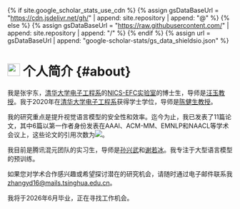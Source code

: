 {% if site.google_scholar_stats_use_cdn %}
{% assign gsDataBaseUrl = "https://cdn.jsdelivr.net/gh/" | append: site.repository | append: "@" %}
{% else %}
{% assign gsDataBaseUrl = "https://raw.githubusercontent.com/" | append: site.repository | append: "/" %}
{% endif %}
{% assign url = gsDataBaseUrl | append: "google-scholar-stats/gs_data_shieldsio.json" %}

# <img src='images/android-chrome-192x192.png' style='height: 1em;'> 个人简介 {#about}

我是张宇东，[清华大学电子工程系](https://www.ee.tsinghua.edu.cn/)的[NICS-EFC实验室](https://nicsefc.ee.tsinghua.edu.cn/)的博士生，导师是[汪玉教授](https://web.ee.tsinghua.edu.cn/wangyu/en/)。我于2020年在[清华大学电子工程系](https://www.ee.tsinghua.edu.cn/)获得学士学位，导师是[陈健生教授](https://jschenthu.weebly.com/)。

我的研究重点是提升视觉语言模型的安全性和效率。迄今为止，我已发表了11篇论文，其中6篇以第一作者身份发表在AAAI、ACM-MM、EMNLP和NAACL等学术会议上，这些论文的引用次数为<a href='https://scholar.google.com/citations?user=6bsN3RYAAAAJ'><img src="https://img.shields.io/endpoint?url={{ url | url_encode }}&logo=Google%20Scholar&labelColor=f6f6f6&color=9cf&style=flat&label=citations"></a>。

我目前是腾讯混元团队的实习生，导师是[孙兴武](https://scholar.google.com/citations?user=rjC51OsAAAAJ)和[谢若冰](https://ruobingxie.github.io/)。我专注于大型语言模型的预训练。

如果您对学术合作感兴趣或希望探讨潜在的研究机会，请随时通过电子邮件联系我[zhangyd16@mails.tsinghua.edu.cn](mailto:zhangyd16@mails.tsinghua.edu.cn)。

我将于2026年6月毕业，正在寻找工作机会。